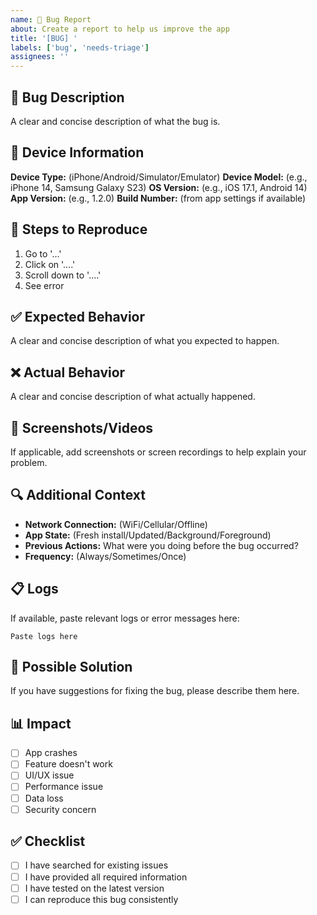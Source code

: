 ```yaml
---
name: 🐛 Bug Report
about: Create a report to help us improve the app
title: '[BUG] '
labels: ['bug', 'needs-triage']
assignees: ''
---
```


## 🐛 Bug Description
A clear and concise description of what the bug is.

## 📱 Device Information
**Device Type:** (iPhone/Android/Simulator/Emulator)
**Device Model:** (e.g., iPhone 14, Samsung Galaxy S23)
**OS Version:** (e.g., iOS 17.1, Android 14)
**App Version:** (e.g., 1.2.0)
**Build Number:** (from app settings if available)

## 🔄 Steps to Reproduce
1. Go to '...'
2. Click on '....'
3. Scroll down to '....'
4. See error

## ✅ Expected Behavior
A clear and concise description of what you expected to happen.

## ❌ Actual Behavior
A clear and concise description of what actually happened.

## 📸 Screenshots/Videos
If applicable, add screenshots or screen recordings to help explain your problem.

## 🔍 Additional Context
- **Network Connection:** (WiFi/Cellular/Offline)
- **App State:** (Fresh install/Updated/Background/Foreground)
- **Previous Actions:** What were you doing before the bug occurred?
- **Frequency:** (Always/Sometimes/Once)

## 📋 Logs
If available, paste relevant logs or error messages here:

```
Paste logs here
```

## 🔧 Possible Solution
If you have suggestions for fixing the bug, please describe them here.

## 📊 Impact
- [ ] App crashes
- [ ] Feature doesn't work
- [ ] UI/UX issue
- [ ] Performance issue
- [ ] Data loss
- [ ] Security concern

## ✅ Checklist
- [ ] I have searched for existing issues
- [ ] I have provided all required information
- [ ] I have tested on the latest version
- [ ] I can reproduce this bug consistently
